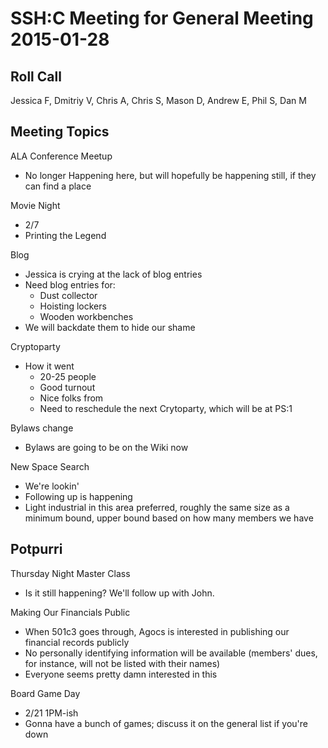 SSH:C Meeting for General Meeting 2015-01-28
============================================

Roll Call
---------
Jessica F, Dmitriy V, Chris A, Chris S, Mason D, Andrew E, Phil S, Dan M

Meeting Topics
--------------

ALA Conference Meetup
- No longer Happening here, but will hopefully be happening still, if they can find a place

Movie Night
- 2/7
- Printing the Legend

Blog
- Jessica is crying at the lack of blog entries
- Need blog entries for:
  - Dust collector
  - Hoisting lockers
  - Wooden workbenches
- We will backdate them to hide our shame

Cryptoparty
- How it went
  - 20-25 people
  - Good turnout
  - Nice folks from 
  - Need to reschedule the next Crytoparty, which will be at PS:1
  

Bylaws change
- Bylaws are going to be on the Wiki now

New Space Search
- We're lookin'
- Following up is happening
- Light industrial in this area preferred, roughly the same size as a minimum bound, upper bound based on how many members we have

Potpurri
--------

Thursday Night Master Class
- Is it still happening? We'll follow up with John.

Making Our Financials Public
- When 501c3 goes through, Agocs is interested in publishing our financial records publicly
- No personally identifying information will be available (members' dues, for instance, will not be listed with their names)
- Everyone seems pretty damn interested in this

Board Game Day
- 2/21 1PM-ish
- Gonna have a bunch of games; discuss it on the general list if you're down
